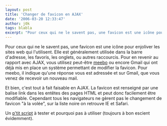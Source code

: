 ```yaml
---
layout: post
title: 'Changer de favicon en AJAX'
date: '2006-03-20 12:33:47'
author: j0k
tags: blabla
excerpt: "Pour ceux qui ne le savent pas, une favicon est une icône pour enjoliver les sites web qui l'utilisent. Elle est généralement utilisée dans la barre d'adresse, les favoris, les onglets, ou autres raccourcis.     \nPour en revenir au rapport avec AJAX, vous utilisez peut-être [meebo](http://www.meebo.com/) ou encore Gmail qui ont déjà mis en place un système      …"
---
```


Pour ceux qui ne le savent pas, une favicon est une icône pour enjoliver les sites web qui l'utilisent. Elle est généralement utilisée dans la barre d'adresse, les favoris, les onglets, ou autres raccourcis.
Pour en revenir au rapport avec AJAX, vous utilisez peut-être [meebo](http://www.meebo.com/) ou encore Gmail qui ont déjà mis en place un système permettant de modifier la favicon. Pour meebo, il indique qu'une réponse vous est adressée et sur Gmail, que vous venez de recevoir un nouveau mail.

Et bien, c'est tout à fait faisable en AJAX. La favicon est renseigné par une balise link dans les entêtes des pages HTML et peut donc facilement être modifiable. Cependant tous les navigateurs ne gèrent pas le changement de favicon &quot;à la volée&quot;, sur la liste noire on retrouve IE et Safari.

Un [p'tit script](http://softwareas.com/index.php?name=dynamic-favicons) à tester et pourquoi pas à utiliser (toujours à bon escient évidemment).
